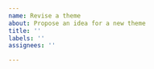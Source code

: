```yaml
---
name: Revise a theme
about: Propose an idea for a new theme
title: ''
labels: ''
assignees: ''

---
```



